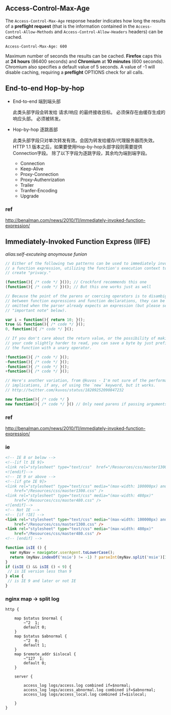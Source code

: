 ## Access-Control-Max-Age

The `Access-Control-Max-Age` response header indicates how long the results of a **preflight request** (that is the information contained in the `Access-Control-Allow-Methods` and `Access-Control-Allow-Headers` headers) can be cached.

    Access-Control-Max-Age: 600

Maximum number of seconds the results can be cached.
**Firefox** caps this at **24 hours** (86400 seconds) and **Chromium** at **10 minutes** (600 seconds). Chromium also specifies a default value of 5 seconds.
A value of -1 will disable caching, requiring a **preflight** OPTIONS check for all calls.



## End-to-end Hop-by-hop

+ End-to-end 端到端头部

    此类头部字段会转发给 请求/响应 的最终接收目标。
    必须保存在由缓存生成的响应头部。
    必须被转发。
+ Hop-by-hop 逐跳首部

    此类头部字段只对单次转发有效。会因为转发给缓存/代理服务器而失效。
    HTTP 1.1 版本之后，如果要使用Hop-by-hop头部字段则需要提供Connection字段。
    除了以下字段为逐跳字段，其余均为端到端字段。
    + Connection
    + Keep-Alive
    + Proxy-Connection
    + Proxy-Authenrization
    + Trailer
    + Tranfer-Encoding
    + Upgrade


### ref
<a href="http://benalman.com/news/2010/11/immediately-invoked-function-expression/">http://benalman.com/news/2010/11/immediately-invoked-function-expression/</a>




## Immediately-Invoked Function Express (IIFE)
*alias:self-excuteing anoymouse funion*

```js
// Either of the following two patterns can be used to immediately invoke
// a function expression, utilizing the function's execution context to
// create "privacy."

(function(){ /* code */ }()); // Crockford recommends this one
(function(){ /* code */ })(); // But this one works just as well

// Because the point of the parens or coercing operators is to disambiguate
// between function expressions and function declarations, they can be
// omitted when the parser already expects an expression (but please see the
// "important note" below).

var i = function(){ return 10; }();
true && function(){ /* code */ }();
0, function(){ /* code */ }();

// If you don't care about the return value, or the possibility of making
// your code slightly harder to read, you can save a byte by just prefixing
// the function with a unary operator.

!function(){ /* code */ }();
~function(){ /* code */ }();
-function(){ /* code */ }();
+function(){ /* code */ }();

// Here's another variation, from @kuvos - I'm not sure of the performance
// implications, if any, of using the `new` keyword, but it works.
// http://twitter.com/kuvos/status/18209252090847232

new function(){ /* code */ }
new function(){ /* code */ }() // Only need parens if passing arguments

```

### ref
<a href="http://benalman.com/news/2010/11/immediately-invoked-function-expression/">http://benalman.com/news/2010/11/immediately-invoked-function-expression/</a>

### ie
```html
<!-- IE 8 or below -->   
<!--[if lt IE 9]>
<link rel="stylesheet" type="text/css"  href="/Resources/css/master1300.css" />        
<![endif]-->
<!-- IE 9 or above -->
<!--[if gte IE 9]>
<link rel="stylesheet" type="text/css" media="(max-width: 100000px) and (min-width:481px)"
    href="/Resources/css/master1300.css" />
<link rel="stylesheet" type="text/css" media="(max-width: 480px)"
    href="/Resources/css/master480.css" />        
<![endif]-->
<!-- Not IE -->
<!-- [if !IE] -->
<link rel="stylesheet" type="text/css" media="(max-width: 100000px) and (min-width:481px)"
    href="/Resources/css/master1300.css" />
<link rel="stylesheet" type="text/css" media="(max-width: 480px)"
    href="/Resources/css/master480.css" />
<!-- [endif] -->
```
```js
function isIE () {
  var myNav = navigator.userAgent.toLowerCase();
  return (myNav.indexOf('msie') != -1) ? parseInt(myNav.split('msie')[1]) : false;
}
if (isIE () && isIE () < 9) {
 // is IE version less than 9
} else {
 // is IE 9 and later or not IE
}
```


### nginx map -> split log
```
http {

    map $status $normal {
        ~^2  1;
        default 0;
    }
    map $status $abnormal {
        ~^2  0;
        default 1;
    }
    map $remote_addr $islocal {
        ~^127  1;
        default 0;
    }

    server {

        access_log logs/access.log combined if=$normal;
        access_log logs/access_abnormal.log combined if=$abnormal;
        access_log logs/access_local.log combined if=$islocal;

    }  
}
```